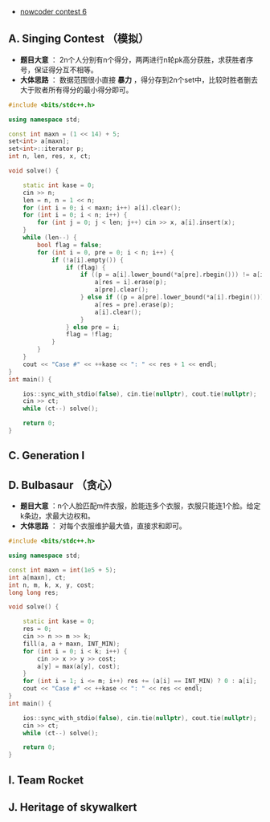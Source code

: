 * [nowcoder contest 6](https://www.nowcoder.com/acm/contest/144#question)

## A. Singing Contest （模拟）
* **题目大意** ： 2n个人分别有n个得分，两两进行n轮pk高分获胜，求获胜者序号，保证得分互不相等。
* **大体思路** ： 数据范围很小直接 **暴力** ，得分存到2n个set中，比较时胜者删去大于败者所有得分的最小得分即可。
```c++
#include <bits/stdc++.h>

using namespace std;

const int maxn = (1 << 14) + 5;
set<int> a[maxn];
set<int>::iterator p;
int n, len, res, x, ct;

void solve() {

    static int kase = 0;
    cin >> n;
    len = n, n = 1 << n;
    for (int i = 0; i < maxn; i++) a[i].clear();
    for (int i = 0; i < n; i++) {
        for (int j = 0; j < len; j++) cin >> x, a[i].insert(x);
    }
    while (len--) {
        bool flag = false;
        for (int i = 0, pre = 0; i < n; i++) {
            if (!a[i].empty()) {
                if (flag) {
                    if ((p = a[i].lower_bound(*a[pre].rbegin())) != a[i].end()) {
                        a[res = i].erase(p);
                        a[pre].clear();
                    } else if ((p = a[pre].lower_bound(*a[i].rbegin())) != a[pre].end()) {
                        a[res = pre].erase(p);
                        a[i].clear();
                    }
                } else pre = i;
                flag = !flag;
            }
        }
    }
    cout << "Case #" << ++kase << ": " << res + 1 << endl;
}
int main() {

    ios::sync_with_stdio(false), cin.tie(nullptr), cout.tie(nullptr);
    cin >> ct;
    while (ct--) solve();

    return 0;
}
```

## C. Generation I
## D. Bulbasaur （贪心）
* **题目大意** ：n个人脸匹配m件衣服，脸能连多个衣服，衣服只能连1个脸。给定k条边，求最大边权和。
* **大体思路** ： 对每个衣服维护最大值，直接求和即可。
```c++
#include <bits/stdc++.h>

using namespace std;

const int maxn = int(1e5 + 5);
int a[maxn], ct;
int n, m, k, x, y, cost;
long long res;

void solve() {

    static int kase = 0;
    res = 0;
    cin >> n >> m >> k;
    fill(a, a + maxn, INT_MIN);
    for (int i = 0; i < k; i++) {
        cin >> x >> y >> cost;
        a[y] = max(a[y], cost);
    }
    for (int i = 1; i <= m; i++) res += (a[i] == INT_MIN) ? 0 : a[i];
    cout << "Case #" << ++kase << ": " << res << endl;
}
int main() {

    ios::sync_with_stdio(false), cin.tie(nullptr), cout.tie(nullptr);
    cin >> ct;
    while (ct--) solve();

    return 0;
}
```
## I. Team Rocket
## J. Heritage of skywalkert




